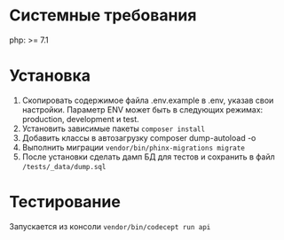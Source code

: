 # Системные требования

php: >= 7.1

# Установка

 1. Скопировать содержимое файла .env.example в .env, указав свои настройки.
    Параметр ENV  может быть в следующих режимах: production,
    development и test.
 2. Установить зависимые пакеты `composer install`
 3. Добавить классы в автозагрузку composer dump-autoload -o
 4. Выполнить миграции `vendor/bin/phinx-migrations migrate`
 5. После установки сделать дамп БД для тестов и сохранить в файл `/tests/_data/dump.sql`

# Тестирование

Запускается из консоли `vendor/bin/codecept run api`
